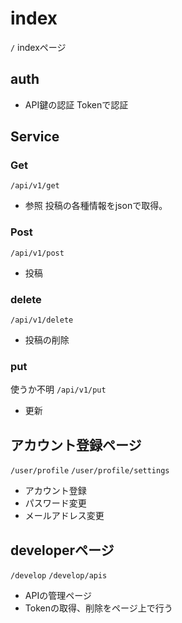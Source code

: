 # index

`/` 
indexページ

## auth

* API鍵の認証
Tokenで認証

## Service

### Get

`/api/v1/get`
* 参照 
投稿の各種情報をjsonで取得。

### Post

`/api/v1/post`
* 投稿

### delete

`/api/v1/delete`
* 投稿の削除

### put

使うか不明
`/api/v1/put`
* 更新

## アカウント登録ページ

`/user/profile` 
`/user/profile/settings` 
* アカウント登録
* パスワード変更
* メールアドレス変更

## developerページ

`/develop` 
`/develop/apis` 
* APIの管理ページ
* Tokenの取得、削除をページ上で行う


